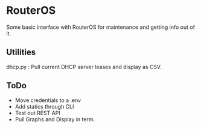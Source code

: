 # RouterOS

Some basic interface with RouterOS for maintenance and getting info out of it.

## Utilities

dhcp.py : Pull current DHCP server leases and display as CSV.

## ToDo

* Move credentials to a .env
* Add statics through CLI
* Test out REST API
* Pull Graphs and Display in term.
